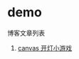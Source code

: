 # demo
博客文章列表

1. [canvas 开灯小游戏](http://htmlpreview.github.io/?https://github.com/ystarlongzi/labs/blob/gh-pages/demos/turn-on-light.html, '开灯小游戏')
